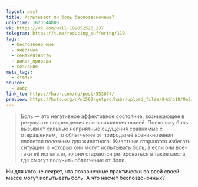 ```yaml
---
layout: post
title: Испытывают ли боль беспозвоночные?
unixtime: 1623344800
vk: https://vk.com/wall-199052526_237
telegram: https://t.me/reducing_suffering/119
tags:
  - беспозвоночные
  - животные
  - сентиентность
  - дикая_природа
  - сознание
meta_tags:
  - статьи
source:
  - Хабр
link_to: https://habr.com/ru/post/553074/
preview: https://hsto.org/r/w1560/getpro/habr/upload_files/04d/b18/0e2/04db180e206605f5acf89b15a72e2f12.png
---
```

>Боль — это негативное аффективное состояние, возникающее в результате повреждения или воспаления тканей. Поскольку боль вызывает сильные неприятные ощущения сравнимые с отвращением, то облегчение от природы её возникновения является полезным для животного. Животные стараются избегать ситуации, в которых они могут испытывать боль, а если они всё-таки её испытали, то они стараются ретироваться в такие места, где смогут получить облегчение от боли.

Ни для кого не секрет, что позвоночные практически во всей своей массе могут испытывать боль. А что насчет беспозвоночных? 
